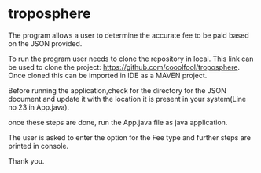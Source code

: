 # troposphere
The program allows a user to determine the accurate fee to be paid based on the JSON provided.

To run the program user needs to clone the repository in local. This link can be used to clone the project: https://github.com/cooolfool/troposphere. Once cloned this can be imported in IDE as a MAVEN project.

Before running the application,check for the directory for the JSON document and update it with the location it is present in your system(Line no 23 in App.java).

once these steps are done, run the App.java file as java application.

The user is asked to enter the option for the Fee type and further steps are printed in console.

Thank you.